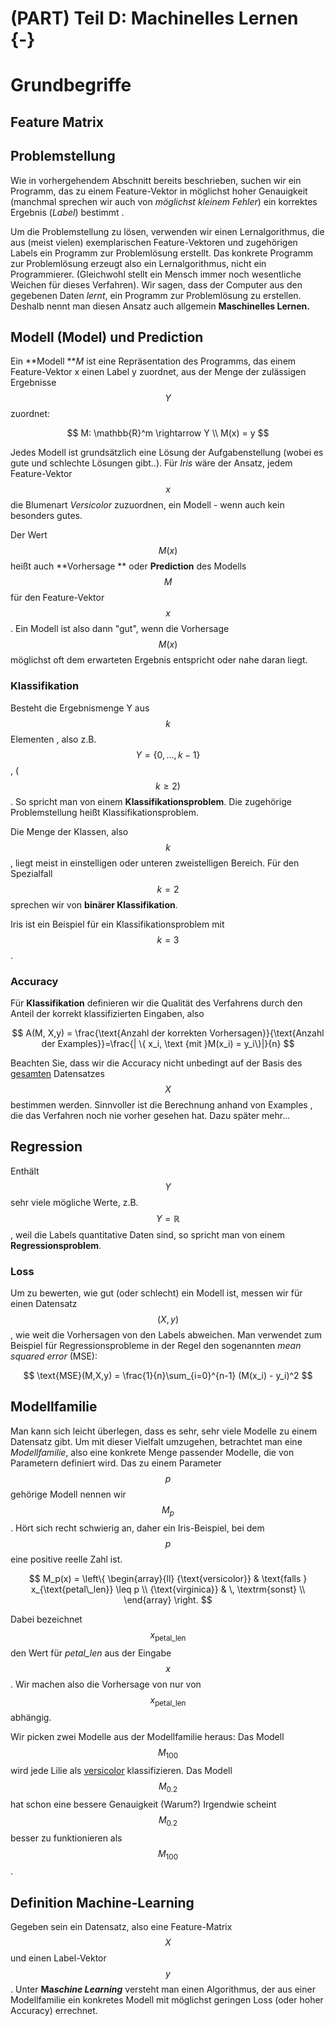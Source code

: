 # (PART) Teil D: Machinelles Lernen {-}

# Grundbegriffe

## Feature Matrix



## Problemstellung

Wie in vorhergehendem Abschnitt bereits beschrieben, suchen wir ein Programm, das zu einem Feature-Vektor in möglichst hoher Genauigkeit (manchmal sprechen wir auch von  *möglichst kleinem Fehler*) ein korrektes Ergebnis (*Label*) bestimmt .

Um die Problemstellung zu lösen, verwenden wir einen Lernalgorithmus, die aus (meist vielen) exemplarischen Feature-Vektoren und zugehörigen Labels ein Programm zur Problemlösung erstellt. Das konkrete Programm zur Problemlösung erzeugt also ein Lernalgorithmus, nicht ein Programmierer.  (Gleichwohl stellt ein Mensch immer noch wesentliche Weichen für dieses Verfahren). Wir sagen, dass der Computer aus den gegebenen Daten _lernt_, ein Programm zur Problemlösung zu erstellen. Deshalb nennt man diesen Ansatz auch allgemein **Maschinelles Lernen.** 



## Modell (Model) und Prediction

Ein **Modell **_M_ ist eine Repräsentation des Programms, das einem Feature-Vektor x einen Label y zuordnet, aus der Menge der zulässigen Ergebnisse $$Y$$ zuordnet:

$$
M: \mathbb{R}^m \rightarrow Y \\ M(x) = y
$$

 Jedes Modell ist grundsätzlich eine Lösung der Aufgabenstellung (wobei es gute und schlechte Lösungen gibt..). Für *Iris* wäre der Ansatz, jedem Feature-Vektor $$x$$ die Blumenart *Versicolor* zuzuordnen, ein Modell - wenn auch kein besonders gutes.

Der Wert $$M(x)$$ heißt auch **Vorhersage ** oder **Prediction** des Modells $$M$$ für den Feature-Vektor $$x$$. Ein Modell ist also dann "gut", wenn die Vorhersage  $$M(x)$$ möglichst oft dem erwarteten Ergebnis entspricht oder nahe daran liegt. 

### Klassifikation

Besteht die Ergebnismenge Y aus $$k$$ Elementen , also z.B.  $$Y = \{0, \dots,k-1\}$$, ( $$k \geq 2)$$ . So spricht man von  einem **Klassifikationsproblem**. Die zugehörige Problemstellung heißt Klassifikationsproblem.

Die Menge der Klassen, also  $$k$$, liegt meist in einstelligen oder unteren zweistelligen Bereich. Für den Spezialfall $$k=2$$ sprechen wir von **binärer Klassifikation**. 

Iris ist ein Beispiel für ein Klassifikationsproblem mit $$k= 3$$.



### Accuracy

Für **Klassifikation** definieren wir die Qualität des Verfahrens durch den Anteil der korrekt klassifizierten Eingaben, also

$$
A(M, X,y) = \frac{\text{Anzahl der korrekten Vorhersagen}}{\text{Anzahl der Examples}}=\frac{| \{ x_i, \text {mit }M(x_i) = y_i\}|}{n}
$$

Beachten Sie, dass wir die Accuracy nicht unbedingt auf der Basis des <u>gesamten</u> Datensatzes $$X$$ bestimmen werden. Sinnvoller ist  die Berechnung anhand von Examples , die das Verfahren noch nie vorher gesehen hat. Dazu später mehr...



## Regression

Enthält  $$Y$$ sehr viele mögliche Werte, z.B. $$Y = \mathbb{R}$$, weil die Labels quantitative Daten sind, so spricht man von einem  **Regressionsproblem**. 





### Loss

Um zu bewerten, wie gut (oder schlecht) ein Modell ist, messen wir für einen Datensatz $$(X,y)$$, wie weit die Vorhersagen von den Labels abweichen. Man verwendet zum Beispiel für Regressionsprobleme in der Regel den sogenannten *mean squared error* (MSE):

$$
\text{MSE}(M,X,y) = \frac{1}{n}\sum_{i=0}^{n-1} (M(x_i) - y_i)^2
$$





## Modellfamilie

Man kann sich leicht überlegen, dass es sehr, sehr viele Modelle zu einem Datensatz gibt. Um mit dieser Vielfalt umzugehen, betrachtet man eine _Modellfamilie_, also eine konkrete Menge passender Modelle, die von Parametern definiert wird. Das zu einem Parameter $$p$$ gehörige Modell nennen wir $$M_p$$ . Hört sich recht schwierig an, daher ein Iris-Beispiel, bei dem  $$p$$ eine positive reelle Zahl ist.

$$
M_p(x) = \left\{
\begin{array}{ll}
{\text{versicolor}} & \text{falls } x_{\text{petal\_len}} \leq p \\
{\text{virginica}} & \, \textrm{sonst} \\
\end{array}
\right.
$$

Dabei bezeichnet $$x_{\text{petal\_len}}$$ den Wert für *petal_len* aus der Eingabe $$x$$. Wir machen also die Vorhersage von nur von $$x_{\text{petal\_len}}$$ abhängig.

Wir picken zwei Modelle aus der Modellfamilie heraus: Das Modell $$M_{100}$$ wird jede Lilie als [versicolor]() klassifizieren. Das Modell $$M_{0.2}$$  hat schon eine bessere Genauigkeit (Warum?)  Irgendwie scheint $$M_{0.2}$$ besser zu funktionieren als $$M_{100}$$. 



## Definition Machine-Learning

Gegeben sein ein  Datensatz, also eine Feature-Matrix $$X$$ und einen Label-Vektor  $$y$$ . Unter **Ma*schine Learning*** versteht man einen Algorithmus, der aus einer Modellfamilie ein konkretes Modell mit möglichst geringen Loss (oder hoher Accuracy) errechnet.

 

